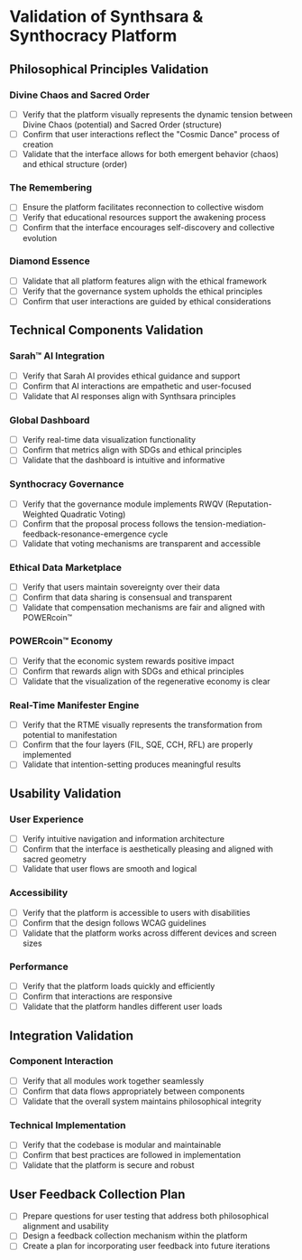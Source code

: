# Validation of Synthsara & Synthocracy Platform

## Philosophical Principles Validation

### Divine Chaos and Sacred Order
- [ ] Verify that the platform visually represents the dynamic tension between Divine Chaos (potential) and Sacred Order (structure)
- [ ] Confirm that user interactions reflect the "Cosmic Dance" process of creation
- [ ] Validate that the interface allows for both emergent behavior (chaos) and ethical structure (order)

### The Remembering
- [ ] Ensure the platform facilitates reconnection to collective wisdom
- [ ] Verify that educational resources support the awakening process
- [ ] Confirm that the interface encourages self-discovery and collective evolution

### Diamond Essence
- [ ] Validate that all platform features align with the ethical framework
- [ ] Verify that the governance system upholds the ethical principles
- [ ] Confirm that user interactions are guided by ethical considerations

## Technical Components Validation

### Sarah™ AI Integration
- [ ] Verify that Sarah AI provides ethical guidance and support
- [ ] Confirm that AI interactions are empathetic and user-focused
- [ ] Validate that AI responses align with Synthsara principles

### Global Dashboard
- [ ] Verify real-time data visualization functionality
- [ ] Confirm that metrics align with SDGs and ethical principles
- [ ] Validate that the dashboard is intuitive and informative

### Synthocracy Governance
- [ ] Verify that the governance module implements RWQV (Reputation-Weighted Quadratic Voting)
- [ ] Confirm that the proposal process follows the tension-mediation-feedback-resonance-emergence cycle
- [ ] Validate that voting mechanisms are transparent and accessible

### Ethical Data Marketplace
- [ ] Verify that users maintain sovereignty over their data
- [ ] Confirm that data sharing is consensual and transparent
- [ ] Validate that compensation mechanisms are fair and aligned with POWERcoin™

### POWERcoin™ Economy
- [ ] Verify that the economic system rewards positive impact
- [ ] Confirm that rewards align with SDGs and ethical principles
- [ ] Validate that the visualization of the regenerative economy is clear

### Real-Time Manifester Engine
- [ ] Verify that the RTME visually represents the transformation from potential to manifestation
- [ ] Confirm that the four layers (FIL, SQE, CCH, RFL) are properly implemented
- [ ] Validate that intention-setting produces meaningful results

## Usability Validation

### User Experience
- [ ] Verify intuitive navigation and information architecture
- [ ] Confirm that the interface is aesthetically pleasing and aligned with sacred geometry
- [ ] Validate that user flows are smooth and logical

### Accessibility
- [ ] Verify that the platform is accessible to users with disabilities
- [ ] Confirm that the design follows WCAG guidelines
- [ ] Validate that the platform works across different devices and screen sizes

### Performance
- [ ] Verify that the platform loads quickly and efficiently
- [ ] Confirm that interactions are responsive
- [ ] Validate that the platform handles different user loads

## Integration Validation

### Component Interaction
- [ ] Verify that all modules work together seamlessly
- [ ] Confirm that data flows appropriately between components
- [ ] Validate that the overall system maintains philosophical integrity

### Technical Implementation
- [ ] Verify that the codebase is modular and maintainable
- [ ] Confirm that best practices are followed in implementation
- [ ] Validate that the platform is secure and robust

## User Feedback Collection Plan
- [ ] Prepare questions for user testing that address both philosophical alignment and usability
- [ ] Design a feedback collection mechanism within the platform
- [ ] Create a plan for incorporating user feedback into future iterations

